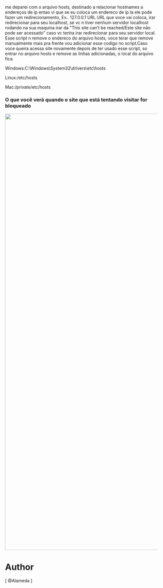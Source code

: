 me deparei com o arquivo hosts, destinado a relacionar hostnames a endereços de ip
entao vi que se eu coloca um endereco de ip la ele pode fazer um redirecionamento,
Ex..
127.0.0.1 URL
URL que voce vai coloca, irar redirecionar para seu localhost, se vc n tiver nenhum servidor localhost rodando na sua maquina irar da "This site can’t be reached/Este site não pode ser acessado" caso vc tenha irar redirecionar para seu servidor local.
Esse script n remove o endereco do arquivo hosts, voce terar que remove manualmente
mais pra frente vou adicionar esse codigo no script.Caso voce queira acessa site novamente depois de ter usado esse script, so entrar no arquivo hosts e remove as linhas adicionadas, o local do arquivo fica

Windows:C:\Windows\System32\drivers\etc\hosts

Linux:/etc/hosts

Mac:/private/etc/hosts



<h3>O que você verá quando o site que está tentando visitar for bloqueado</h3>
<img width="1433" src="https://user-images.githubusercontent.com/43188449/91207592-5cf6e000-e6df-11ea-83b9-10e991b9dfc6.jpg">







# Author
[ @Alameda ]
